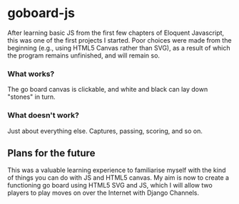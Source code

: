 # goboard-js
After learning basic JS from the first few chapters of Eloquent Javascript, this was one of the first projects I started. Poor choices were made from the beginning (e.g., using HTML5 Canvas rather than SVG), as a result of which the program remains unfinished, and will remain so.

### What works?
The go board canvas is clickable, and white and black can lay down "stones" in turn.

### What doesn't work?
Just about everything else. Captures, passing, scoring, and so on.

## Plans for the future
This was a valuable learning experience to familiarise myself with the kind of things you can do with JS and HTML5 canvas. My aim is now to create a functioning go board using HTML5 SVG and JS, which I will allow two players to play moves on over the Internet with Django Channels.   
